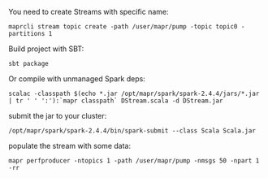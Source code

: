 You need to create Streams with specific name:

```maprcli stream create -path /user/mapr/pump -produceperm u:mapr -consumeperm u:mapr -topicperm u:mapr
maprcli stream topic create -path /user/mapr/pump -topic topic0 -partitions 1
```

Build project with SBT:
    
`sbt package`

Or compile with unmanaged Spark deps:

```scalac -classpath $(echo *.jar /opt/mapr/spark/spark-2.4.4/jars/*.jar | tr ' ' ':'):`mapr classpath` DStream.scala -d DStream.jar```

submit the jar to your cluster:

`/opt/mapr/spark/spark-2.4.4/bin/spark-submit --class Scala Scala.jar`

populate the stream with some data:

`mapr perfproducer -ntopics 1 -path /user/mapr/pump -nmsgs 50 -npart 1 -rr`
    
